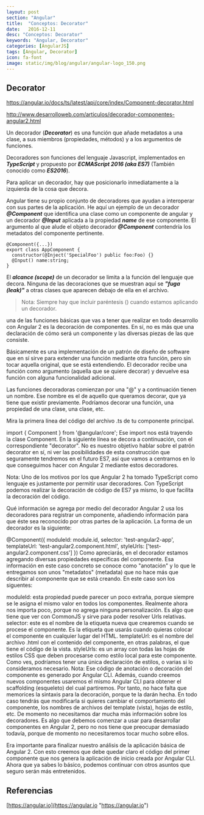 ```yaml
---
layout: post
section: "Angular"
title:  "Conceptos: Decorator"
date:   2016-12-11
desc: "Conceptos: Decorator"
keywords: "Angular, Decorator"
categories: [AngularJS]
tags: [Angular, Decorator]
icon: fa-font
image: static/img/blog/angular/angular-logo_150.png
---
```


## Decorator ##

https://angular.io/docs/ts/latest/api/core/index/Component-decorator.html

http://www.desarrolloweb.com/articulos/decorador-componentes-angular2.html

Un decorador (***Decorator***) es una función que añade metadatos a una clase, a sus miembros (propiedades, métodos) y a los argumentos de funciones.

Decoradores son funciones del lenguaje Javascript, implementados en ***TypeScript*** y propuesto por ***ECMAScript 2016 (aka ES7)*** (También conocido como ***ES2016***).

Para aplicar un decorador, hay que posicionarlo inmediatamente a la izquierda de la cosa que decora.

Angular tiene su propio conjunto de decoradores que ayudan a interoperar con sus partes de la aplicación. He aquí un ejemplo de un decorador ***@Component***  que identifica una clase como un componente de angular y un decorador ***@Input*** aplicada a la propiedad ***name*** de ese componente. El argumento al que alude el objeto decorador ***@Component*** contendría los metadatos del componente pertinente.

    @Component({...})
    export class AppComponent {
      constructor(@Inject('SpecialFoo') public foo:Foo) {}
      @Input() name:string;
    }

El ***alcance (scope)*** de un decorador se limita a la función del lenguaje que decora. Ninguna de las decoraciones que se muestran aquí se ***"fuga (leak)"*** a otras clases que aparecen debajo de ella en el archivo.

> Nota: Siempre hay que incluir paréntesis () cuando estamos aplicando un decorador.

una de las funciones básicas que vas a tener que realizar en todo desarrollo con Angular 2 es la decoración de componentes. En sí, no es más que una declaración de cómo será un componente y las diversas piezas de las que consiste.

Básicamente es una implementación de un patrón de diseño de software que en sí sirve para extender una función mediante otra función, pero sin tocar aquella original, que se está extendiendo. El decorador recibe una función como argumento (aquella que se quiere decorar) y devuelve esa función con alguna funcionalidad adicional.

Las funciones decoradoras comienzan por una "@" y a continuación tienen un nombre. Ese nombre es el de aquello que queramos decorar, que ya tiene que existir previamente. Podríamos decorar una función, una propiedad de una clase, una clase, etc.

Mira la primera línea del código del archivo .ts de tu componente principal.

import { Component } from '@angular/core';
Ese import nos está trayendo la clase Component. En la siguiente línea se decora a continuación, con el correspondiente "decorator". No es nuestro objetivo hablar sobre el patrón decorator en sí, ni ver las posibilidades de esta construcción que seguramente tendremos en el futuro ES7, así que vamos a centrarnos en lo que conseguimos hacer con Angular 2 mediante estos decoradores.

Nota: Uno de los motivos por los que Angular 2 ha tomado TypeScript como lenguaje es justamente por permitir usar decoradores. Con TypeScript podemos realizar la decoración de código de ES7 ya mismo, lo que facilita la decoración del código.

Qué información se agrega por medio del decorador
Angular 2 usa los decoradores para registrar un componente, añadiendo información para que éste sea reconocido por otras partes de la aplicación. La forma de un decorador es la siguiente:

@Component({
  moduleId: module.id,
  selector: 'test-angular2-app',
  templateUrl: 'test-angular2.component.html',
  styleUrls: ['test-angular2.component.css']
})
Como apreciarás, en el decorador estamos agregando diversas propiedades específicas del componente. Esa información en este caso concreto se conoce como "anotación" y lo que le entregamos son unos "metadatos" (metadata) que no hace más que describir al componente que se está creando. En este caso son los siguentes:

moduleId: esta propiedad puede parecer un poco extraña, porque siempre se le asigna el mismo valor en todos los componentes. Realmente ahora nos importa poco, porque no agrega ninguna personalización. Es algo que tiene que ver con CommonJS y sirve para poder resolver Urls relativas.
selector: este es el nombre de la etiqueta nueva que crearemos cuando se procese el componente. Es la etiqueta que usarás cuando quieras colocar el componente en cualquier lugar del HTML.
templateUrl: es el nombre del archivo .html con el contenido del componente, en otras palabras, el que tiene el código de la vista.
styleUrls: es un array con todas las hojas de estilos CSS que deben procesarse como estilo local para este componente. Como ves, podríamos tener una única declaración de estilos, o varias si lo consideramos necesario.
Nota: Ese código de anotación o decoración del componente es generado por Angular CLI. Además, cuando creemos nuevos componentes usaremos el mismo Angular CLI para obtener el scaffolding (esqueleto) del cual partiremos. Por tanto, no hace falta que memorices la sintaxis para la decoración, porque te la darán hecha. En todo caso tendrás que modificarla si quieres cambiar el comportamiento del componente, los nombres de archivos del template (vista), hojas de estilo, etc.
De momento no necesitamos dar mucha más información sobre los decoradores. Es algo que debemos comenzar a usar para desarrollar componentes en Angular 2, pero no nos tiene que preocupar demasiado todavía, porque de momento no necesitaremos tocar mucho sobre ellos.

Era importante para finalizar nuestro análisis de la aplicación básica de Angular 2. Con esto creemos que debe quedar claro el código del primer componente que nos genera la aplicación de inicio creada por Angular CLI. Ahora que ya sabes lo básico, podemos continuar con otros asuntos que seguro serán más entretenidos.



## Referencias ##

[https://angular.io](https://angular.io "https://angular.io")